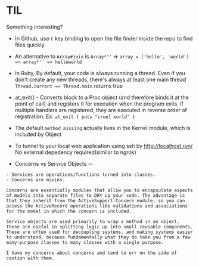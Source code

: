 # TIL
Something interesting?


* In Github, use `t` key binding to open the file finder inside the repo to find files quickly. 

* An alternative to `Array#join` is `Array*''` => `array = ['hello', 'world'] => array*'' => helloworld`

* In Ruby, By default, your code is always running a thread. Even if you don't create any new threads, there's always at least one main thread
```Thread.current == Thread.main``` returns true

* at_exit() - Converts block to a Proc object (and therefore binds it at the point of call) and registers it for execution when the program exits. If multiple handlers are registered, they are executed in reverse order of registration.
Ex: ```at_exit { puts "cruel world" }```

* The default `method_missing` actually lives in the Kernel module, which is included by Object

* To tunnel to your local web application using ssh by http://localhost.run/ No external depedency required(similar to ngrok)

* Concerns vs Service Objects --
```
- Services are operations/functions turned into classes.
- Concerns are mixins.

Concerns are essentially modules that allow you to encapsulate aspects of models into separate files to DRY up your code. The advantage is that they inherit from the ActiveSupport:Concern module, so you can access the ActiveRecord operations like validations and associations for the model in which the concern is included.

Service objects are used primarily to wrap a method in an object. These are useful in splitting logic up into small reusable components. These are often used for decoupling systems, and making systems easier to understand, because fundamentally what they do take you from a few many-purpose classes to many classes with a single purpose.

I have my concerns about concerns and tend to err on the side of caution with them.
```
